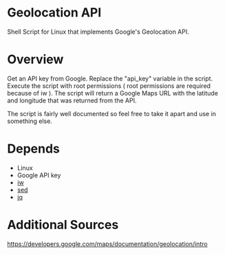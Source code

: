 # Geolocation API
Shell Script for Linux that implements Google's Geolocation API.

# Overview
Get an API key from Google. Replace the "api_key" variable in the script. Execute the script with root permissions ( root permissions are required because of iw ).
The script will return a Google Maps URL with the latitude and longitude that was returned from the API.

The script is fairly well documented so feel free to take it apart and use in something else.

# Depends
- Linux
- Google API key
- [iw](https://wireless.wiki.kernel.org/en/users/Documentation/iw)
- [sed](https://wiki.archlinux.org/index.php/Core_utilities#sed)
- [jq](https://github.com/stedolan/jq)

# Additional Sources
https://developers.google.com/maps/documentation/geolocation/intro

